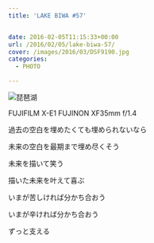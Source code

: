 ```yaml
---
title: 'LAKE BIWA #57'


date: 2016-02-05T11:15:33+00:00
url: /2016/02/05/lake-biwa-57/
cover: /images/2016/03/DSF9190.jpg
categories:
  - PHOTO

---
```

<!--more-->
![琵琶湖](/images/2016/03/DSF9171.jpg "琵琶湖")

FUJIFILM X-E1 FUJINON XF35mm f/1.4

過去の空白を埋めたくても埋められないなら

未来の空白を最期まで埋め尽くそう

未来を描いて笑う

描いた未来を叶えて喜ぶ

いまが苦しければ分かち合おう

いまが辛ければ分かち合おう

ずっと支える
